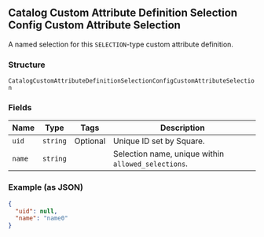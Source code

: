 ## Catalog Custom Attribute Definition Selection Config Custom Attribute Selection

A named selection for this `SELECTION`-type custom attribute definition.

### Structure

`CatalogCustomAttributeDefinitionSelectionConfigCustomAttributeSelection`

### Fields

| Name | Type | Tags | Description |
|  --- | --- | --- | --- |
| `uid` | `string` | Optional | Unique ID set by Square. |
| `name` | `string` |  | Selection name, unique within `allowed_selections`. |

### Example (as JSON)

```json
{
  "uid": null,
  "name": "name0"
}
```

